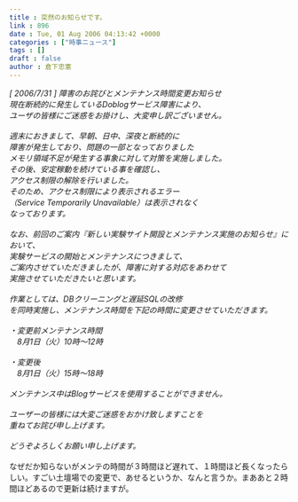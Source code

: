 ```yaml
---
title : 突然のお知らせです。
link : 896
date : Tue, 01 Aug 2006 04:13:42 +0000
categories : ["時事ニュース"]
tags : []
draft : false
author : 倉下忠憲
---
```


<I>[ 2006/7/31 ] 障害のお詫びとメンテナンス時間変更お知らせ<BR>現在断続的に発生しているDoblogサービス障害により、<BR>ユーザの皆様にご迷惑をお掛けし、大変申し訳ございません。<BR><BR>週末におきまして、早朝、日中、深夜と断続的に<BR>障害が発生しており、問題の一部となっておりました<BR>メモリ領域不足が発生する事象に対して対策を実施しました。<BR>その後、安定稼動を続けている事を確認し、<BR>アクセス制限の解除を行いました。<BR>そのため、アクセス制限により表示されるエラー<BR>（Service Temporarily Unavailable）は表示されなく<BR>なっております。<BR><BR>なお、前回のご案内『新しい実験サイト開設とメンテナンス実施のお知らせ』において、<BR>実験サービスの開始とメンテナンスにつきまして、<BR>ご案内させていただきましたが、障害に対する対応をあわせて<BR>実施させていただきたいと思います。<BR><BR>作業としては、DBクリーニングと遅延SQLの改修<BR>を同時実施し、メンテナンス時間を下記の時間に変更させていただきます。<BR><BR>・変更前メンテナンス時間<BR>　8月1日（火）10時～12時<BR><BR>・変更後<BR>　8月1日（火）15時～18時<BR><BR>メンテナンス中はBlogサービスを使用することができません。<BR><BR>ユーザーの皆様には大変ご迷惑をおかけ致しますことを<BR>重ねてお詫び申し上げます。<BR><BR>どうぞよろしくお願い申し上げます。</I><BR><BR>なぜだか知らないがメンテの時間が３時間ほど遅れて、１時間ほど長くなったらしい。すごい土壇場での変更で、あせるというか、なんと言うか。まああと２時間ほどあるので更新は続けますが。<BR><br><br>
